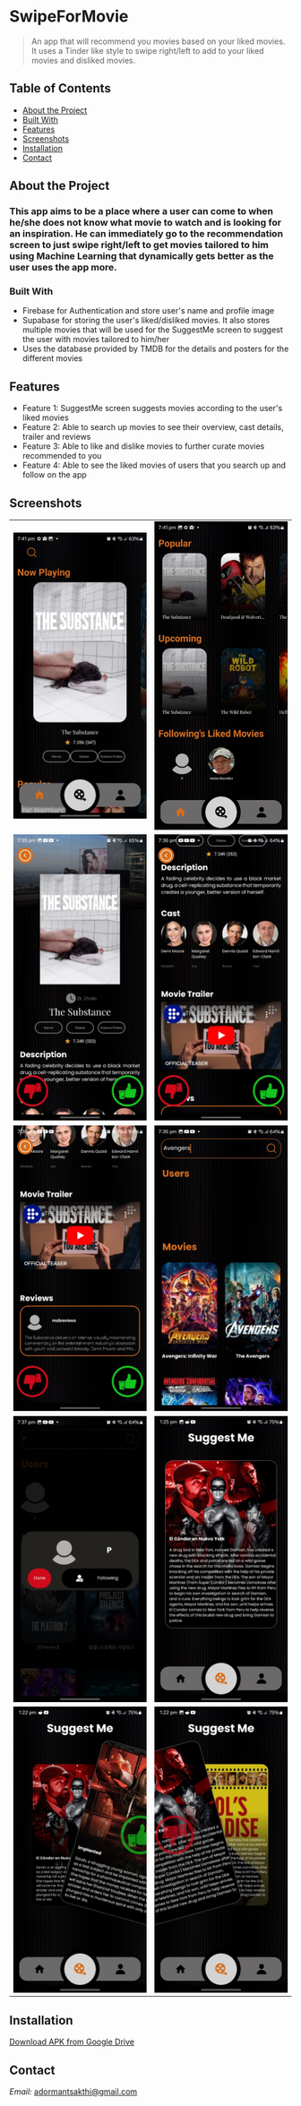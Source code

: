 # **SwipeForMovie**

> An app that will recommend you movies based on your liked movies. It uses a Tinder like style to swipe right/left to add to your liked movies and disliked movies.

## Table of Contents
- [About the Project](#about-the-project)
- [Built With](#built-with)
- [Features](#features)
- [Screenshots](#screenshots)
- [Installation](#installation)
- [Contact](#contact)

## About the Project
### This app aims to be a place where a user can come to when he/she does not know what movie to watch and is looking for an inspiration. He can immediately go to the recommendation screen to just swipe right/left to get movies tailored to him using Machine Learning that dynamically gets better as the user uses the app more.

### Built With
- Firebase for Authentication and store user's name and profile image
- Supabase for storing the user's liked/disliked movies. It also stores multiple movies that will be used for the SuggestMe screen to suggest the user with movies tailored to him/her
- Uses the database provided by TMDB for the details and posters for the different movies

## Features
- Feature 1: SuggestMe screen suggests movies according to the user's liked movies
- Feature 2: Able to search up movies to see their overview, cast details, trailer and reviews
- Feature 3: Able to like and dislike movies to further curate movies recommended to you
- Feature 4: Able to see the liked movies of users that you search up and follow on the app

## Screenshots
<table>
  <tr>
    <td><img src="assets/AppScreenshot1.jpg" alt="MainScreen" width="300"/></td>
    <td><img src="assets/AppScreenshot2.jpg" alt="UpcomingAndPopular" width="300"/></td>
  </tr>
  <tr>
    <td><img src="assets/AppScreenshot3.jpg" alt="MovieOverview" width="300"/></td>
    <td><img src="assets/AppScreenshot4.jpg" alt="MovieDetails" width="300"/></td>
  </tr>
  <tr>
    <td><img src="assets/AppScreenshot5.jpg" alt="MovieTrailerAndReviews" width="300"/></td>
    <td><img src="assets/AppScreenshot6.jpg" alt="SearchScreen" width="300"/></td>
  </tr>
  <tr>
    <td><img src="assets/AppScreenshot7.jpg" alt="UserFollowPopup" width="300"/></td>
    <td><img src="assets/AppScreenshot10.jpg" alt="SuggestMeScreen" width="300"/></td>
  </tr>
  <tr>
     <td><img src="assets/AppScreenshot8.jpg" alt="LikeAMovieInSuggestMeScreen" width="300"/></td>
     <td><img src="assets/AppScreenshot9.jpg" alt="DislikeAMovieInSuggestMeScreen" width="300"/></td>
  </tr>
</table>

## Installation
[Download APK from Google Drive](https://drive.google.com/file/d/1enoDyrPfIOkGsJi6KY-HTWXymML0mLG7/view?usp=drive_link)

## Contact
*Email:* adormantsakthi@gmail.com

